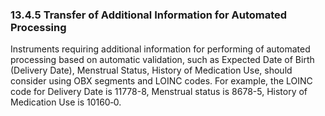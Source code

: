 ### 13.4.5 Transfer of Additional Information for Automated Processing

Instruments requiring additional information for performing of automated processing based on automatic validation, such as Expected Date of Birth (Delivery Date), Menstrual Status, History of Medication Use, should consider using OBX segments and LOINC codes. For example, the LOINC code for Delivery Date is 11778-8, Menstrual status is 8678-5, History of Medication Use is 10160‑0.
